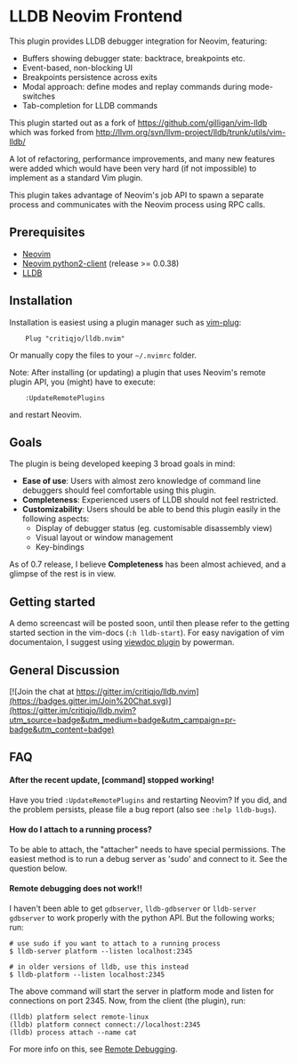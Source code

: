 # LLDB Neovim Frontend

This plugin provides LLDB debugger integration for Neovim, featuring:

* Buffers showing debugger state: backtrace, breakpoints etc.
* Event-based, non-blocking UI
* Breakpoints persistence across exits
* Modal approach: define modes and replay commands during mode-switches
* Tab-completion for LLDB commands

This plugin started out as a fork of https://github.com/gilligan/vim-lldb
which was forked from http://llvm.org/svn/llvm-project/lldb/trunk/utils/vim-lldb/

A lot of refactoring, performance improvements, and many new features were
added which would have been very hard (if not impossible) to implement as a
standard Vim plugin.

This plugin takes advantage of Neovim's job API to spawn a separate process
and communicates with the Neovim process using RPC calls.

## Prerequisites

* [Neovim](https://github.com/neovim/neovim)
* [Neovim python2-client](https://github.com/neovim/python-client) (release >= 0.0.38)
* [LLDB](http://lldb.llvm.org/)

## Installation

Installation is easiest using a plugin manager such as [vim-plug](https://github.com/junegunn/vim-plug):
```
    Plug "critiqjo/lldb.nvim"
```
Or manually copy the files to your `~/.nvimrc` folder.

Note: After installing (or updating) a plugin that uses Neovim's remote plugin API,
you (might) have to execute:
```
    :UpdateRemotePlugins
```
and restart Neovim.

## Goals

The plugin is being developed keeping 3 broad goals in mind:

* **Ease of use**: Users with almost zero knowledge of command line debuggers should feel comfortable using this plugin.
* **Completeness**: Experienced users of LLDB should not feel restricted.
* **Customizability**: Users should be able to bend this plugin easily in the following aspects:
    * Display of debugger status (eg. customisable disassembly view)
    * Visual layout or window management
    * Key-bindings

As of 0.7 release, I believe **Completeness** has been almost achieved, and a glimpse of the rest is in view.

## Getting started

A demo screencast will be posted soon, until then please refer to the getting started section in the vim-docs (`:h lldb-start`).
For easy navigation of vim documentaion, I suggest using [viewdoc plugin](https://github.com/powerman/vim-plugin-viewdoc) by powerman.

## General Discussion

[![Join the chat at https://gitter.im/critiqjo/lldb.nvim](https://badges.gitter.im/Join%20Chat.svg)](https://gitter.im/critiqjo/lldb.nvim?utm_source=badge&utm_medium=badge&utm_campaign=pr-badge&utm_content=badge)

## FAQ

#### After the recent update, [command] stopped working!

Have you tried `:UpdateRemotePlugins` and restarting Neovim? If you did, and
the problem persists, please file a bug report (also see `:help lldb-bugs`).

#### How do I attach to a running process?

To be able to attach, the "attacher" needs to have special permissions. The
easiest method is to run a debug server as 'sudo' and connect to it.
See the question below.

#### Remote debugging does not work!!

I haven't been able to get `gdbserver`, `lldb-gdbserver` or `lldb-server gdbserver`
to work properly with the python API. But the following works; run:

```
# use sudo if you want to attach to a running process
$ lldb-server platform --listen localhost:2345

# in older versions of lldb, use this instead
$ lldb-platform --listen localhost:2345
```

The above command will start the server in platform mode and listen for connections
on port 2345. Now, from the client (the plugin), run:

```
(lldb) platform select remote-linux
(lldb) platform connect connect://localhost:2345
(lldb) process attach --name cat
```

For more info on this, see [Remote Debugging](http://lldb.llvm.org/remote.html).
